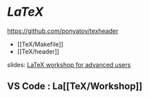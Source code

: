 # $LaTeX$

https://github.com/ponyatov/texheader

- [[TeX/Makefile]]
- [[TeX/header]]

slides: [LaTeX workshop for advanced users](https://www.cirmmt.org/en/events/workshops/training/latex/details/pdf-slides)

## VS Code : La[[TeX/Workshop]]
